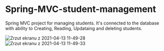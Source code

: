 # Spring-MVC-student-management

Spring MVC project for managing students. It's connected to the database with ability to Creating, Reading, Updataing and deleting students.

![Zrzut ekranu z 2021-04-13 11-49-28](https://user-images.githubusercontent.com/64318229/114533940-c0be2100-9c4e-11eb-819e-dd67260d8aaa.png)
![Zrzut ekranu z 2021-04-13 11-49-33](https://user-images.githubusercontent.com/64318229/114533946-c156b780-9c4e-11eb-9d8b-953a6cb0d49a.png)
